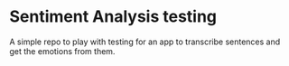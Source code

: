 # Sentiment Analysis testing

A simple repo to play with testing for an app to transcribe sentences and get the emotions from them.

